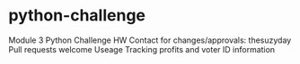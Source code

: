 # python-challenge
Module 3 Python Challenge HW
  Contact for changes/approvals: thesuzyday 
      Pull requests welcome
Useage
   Tracking profits and voter ID information 
